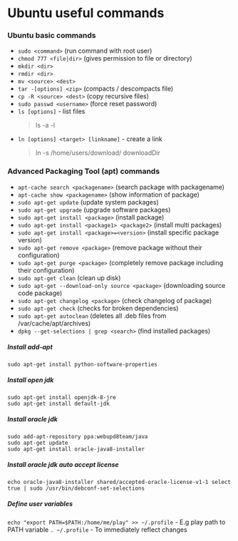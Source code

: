 # Ubuntu useful commands

### Ubuntu basic commands
* `sudo <command>`  (run command with root user)
* `chmod 777 <file|dir>` (gives permission to file or directory)
* `mkdir <dir>`
* `rmdir <dir>`
* `mv <source> <dest>`
* `tar -[options] <zip>` (compacts / descompacts file)
* `cp -R <source> <dest>` (copy recursive files)
* `sudo passwd <username>` (force reset password)
* `ls [options]` - list files
  > ls -a -l
* `ln [options] <target> [linkname]` - create a link
  > ln -s /home/users/download/ downloadDir

### Advanced Packaging Tool (apt) commands
* `apt-cache search <packagename>` (search package with packagename)
* `apt-cache show <packagename>` (show information of package)
* `sudo apt-get update` (update system packages)
* `sudo apt-get upgrade` (upgrade software packages)
* `sudo apt-get install <package>` (install package)
* `sudo apt-get install <package1> <package2>` (install multi packages)
* `sudo apt-get install <package>=<version>` (install specific package version)
* `sudo apt-get remove <package>` (remove package without their configuration)
* `sudo apt-get purge <package>` (completely remove package including their configuration)
* `sudo apt-get clean` (clean up disk)
* `sudo apt-get --download-only source <package>` (downloading source code package)
* `sudo apt-get changelog <package>` (check changelog of package)
* `sudo apt-get check` (checks for broken dependencies)
* `sudo apt-get autoclean` (deletes all .deb files from /var/cache/apt/archives)
* `dpkg --get-selections | grep <search>`  (find installed packages)

##### Install add-apt
    sudo apt-get install python-software-properties

##### Install open jdk
    sudo apt-get install openjdk-8-jre
    sudo apt-get install default-jdk

##### Install oracle jdk
    sudo add-apt-repository ppa:webupd8team/java
    sudo apt-get update
    sudo apt-get install oracle-java8-installer

##### Install oracle jdk auto accept license
    echo oracle-java8-installer shared/accepted-oracle-license-v1-1 select true | sudo /usr/bin/debconf-set-selections

##### Define user variables
  `echo "export PATH=$PATH:/home/me/play" >> ~/.profile` - E.g play path to PATH variable
  `. ~/.profile` - To immediately reflect changes 
